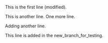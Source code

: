 This is the first line (modified).

This is another line.
One more line.

Adding another line.

This line is added in the new_branch_for_testing.
